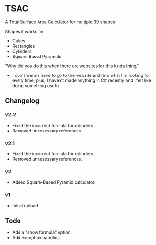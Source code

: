 # TSAC
A Total Surface Area Calculator for multiple 3D shapes

Shapes it works on:
- Cubes
- Rectangles
- Cylinders
- Square-Based Pyramids

"Why did you do this when there are websites for this kinda thing."
- I don't wanna have to go to the website and fine what I'm looking for every time, plus, I haven't made anything in C# recently and I felt like doing something useful.

## Changelog
### v2.2
- Fixed the incorrect formula for cylinders.
- Removed unnesessary references.

### v2.1
- Fixed the incorrect formula for cylinders.
- Removed unnesessary references.

### v2
- Added Square-Based Pyramid calculator.

### v1
- Initial upload.

## Todo
- Add a "show formula" option
- Add exception handling
